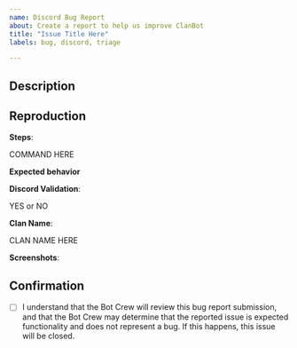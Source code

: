 ```yaml
---
name: Discord Bug Report
about: Create a report to help us improve ClanBot
title: "Issue Title Here"
labels: bug, discord, triage

---
```


## Description

[//]: # (Please provide a description of the issue below this line.)

## Reproduction

**Steps**:

[#//]: # (Please copy the command you used and paste it below this line. Please include any parameters you used.)
COMMAND HERE

**Expected behavior**

[#//]: # (Please provide a clear and concise description of what you expected to happen.)

**Discord Validation**:

[#//]: # (Have linked your Discord account to your RuneScape account?)
YES or NO

**Clan Name**:

[#//]: # (Please provide your Clan Name and current RSN.)
CLAN NAME HERE

**Screenshots**:

[#//]: # (If applicable, add screenshots to help explain your problem.)

## Confirmation

[#//]: # (Please review and confirm the following by putting an `x` between the square brackets, or submitting the form and then check the chwckboxes.)

- [ ] I understand that the Bot Crew will review this bug report submission, and that the Bot Crew may determine that the reported issue is expected functionality and does not represent a bug. If this happens, this issue will be closed.

